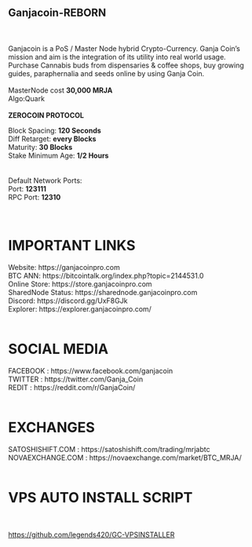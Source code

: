 <b><h2>Ganjacoin-REBORN</h2></b><br></br>
Ganjacoin is a PoS / Master Node hybrid Crypto-Currency.  Ganja Coin’s mission and aim is the integration of its utility into real world usage. Purchase Cannabis buds from dispensaries & coffee shops, buy growing guides, paraphernalia and seeds online by using Ganja Coin.
<br>
<br>
MasterNode cost <b>30,000 MRJA</b>
<br>
Algo:Quark
<br><br>
<b>ZEROCOIN PROTOCOL</b>

Block Spacing:<b> 120 Seconds</b><br>
Diff Retarget: <b>every Blocks</b><br>
Maturity: <b>30 Blocks</b><br>
Stake Minimum Age: <b>1/2 Hours</b><br>
<br><br>
Default Network Ports:<br>
Port: <b>123111</b><br>
RPC Port: <b>12310</b><br>
<br><br>
<h1> IMPORTANT LINKS</h1>
Website: https://ganjacoinpro.com<br>
BTC ANN: https://bitcointalk.org/index.php?topic=2144531.0<br>
Online Store: https://store.ganjacoinpro.com<br>
SharedNode Status: https://sharednode.ganjacoinpro.com<br>
Discord: https://discord.gg/UxF8GJk<br>
Explorer: https://explorer.ganjacoinpro.com/
<br>
<br>
<h1>SOCIAL MEDIA </h1>
FACEBOOK : https://www.facebook.com/ganjacoin<br>
TWITTER : https://twitter.com/Ganja_Coin<br>
REDIT : https://reddit.com/r/GanjaCoin/
<br>
<br>
<h1>EXCHANGES </h1>
SATOSHISHIFT.COM : https://satoshishift.com/trading/mrjabtc<br>
NOVAEXCHANGE.COM : https://novaexchange.com/market/BTC_MRJA/
<br>
<br>
<h1> VPS AUTO INSTALL SCRIPT </h1><br>

https://github.com/legends420/GC-VPSINSTALLER

